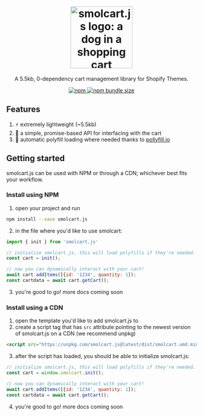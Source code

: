 <h1 align="center">
  <img src="https://res.cloudinary.com/tinbyox/image/upload/v1606434862/Smolcart.js/sc_logo_lightbg_withtext_kullbm.png" width="164px" alt="smolcart.js logo: a dog in a shopping cart" /><br />
</h1>
<p align="center">A 5.5kb, 0-dependency cart management library for Shopify Themes.</p>
<p align="center">
  <a href="https://www.npmjs.com/package/smolcart.js">
    <img alt="npm" src="https://img.shields.io/npm/v/smolcart.js?color=%23ECD838&style=for-the-badge" />
  </a>
  <a href="https://www.npmjs.com/package/smolcart.js">
    <img alt="npm bundle size" src="https://img.shields.io/bundlephobia/min/smolcart.js?color=%23ECD838&style=for-the-badge" />
  </a>                                                           
</p>



## Features
1. ⚡ extremely lightweight (~5.5kb) 
2. 🛒 a simple, promise-based API for interfacing with the cart
3. 🔮 automatic polyfill loading where needed thanks to [pollyfill.io](pollyfill.io) 

## Getting started

smolcart.js can be used with NPM or through a CDN; whichever best fits your workflow.   

### Install using NPM

1. open your project and run
```bash 
npm install --save smolcart.js
```
2. in the file where you'd like to use smolcart: 
```js
import { init } from 'smolcart.js'

// initialize smolcart.js, this will load polyfills if they're needed.
const cart = init();

// now you can dynamically interact with your cart!  
await cart.addItems([{id: '1234', quantity: 1]);
const cartdata = await cart.getCart();
```
3. you're good to go! more docs coming soon 

### Install using a CDN

1. open the template you'd like to add smolcart.js to
2. create a script tag that has `src` attribute pointing to the newest version of smolcart.js on a CDN (we recommend unpkg)
```html 
<script src="https://unpkg.com/smolcart.js@latest/dist/smolcart.umd.min.js" defer></script> 
``` 
3. after the script has loaded, you should be able to initialize smolcart.js: 
```js
// initialize smolcart.js, this will load polyfills if they're needed.
const cart = window.smolcart.init();

// now you can dynamically interact with your cart!  
await cart.addItems([{id: '1234', quantity: 1]);
const cartdata = await cart.getCart();
```
4. you're good to go! more docs coming soon

